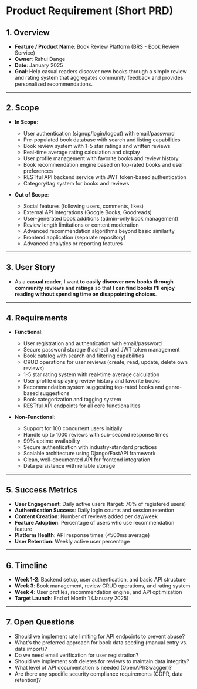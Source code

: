 # Product Requirement (Short PRD)

## 1. Overview
- **Feature / Product Name**: Book Review Platform (BRS - Book Review Service)
- **Owner**: Rahul Dange  
- **Date**: January 2025
- **Goal**: Help casual readers discover new books through a simple review and rating system that aggregates community feedback and provides personalized recommendations.

---

## 2. Scope
- **In Scope**:  
  - User authentication (signup/login/logout) with email/password
  - Pre-populated book database with search and listing capabilities
  - Book review system with 1-5 star ratings and written reviews
  - Real-time average rating calculation and display
  - User profile management with favorite books and review history
  - Book recommendation engine based on top-rated books and user preferences
  - RESTful API backend service with JWT token-based authentication
  - Category/tag system for books and reviews

- **Out of Scope**:  
  - Social features (following users, comments, likes)
  - External API integrations (Google Books, Goodreads)
  - User-generated book additions (admin-only book management)
  - Review length limitations or content moderation
  - Advanced recommendation algorithms beyond basic similarity
  - Frontend application (separate repository)
  - Advanced analytics or reporting features

---

## 3. User Story
- As a **casual reader**, I want **to easily discover new books through community reviews and ratings** so that **I can find books I'll enjoy reading without spending time on disappointing choices**.

---

## 4. Requirements
- **Functional**: 
  - User registration and authentication with email/password
  - Secure password storage (hashed) and JWT token management
  - Book catalog with search and filtering capabilities
  - CRUD operations for user reviews (create, read, update, delete own reviews)
  - 1-5 star rating system with real-time average calculation
  - User profile displaying review history and favorite books
  - Recommendation system suggesting top-rated books and genre-based suggestions
  - Book categorization and tagging system
  - RESTful API endpoints for all core functionalities

- **Non-Functional**: 
  - Support for 100 concurrent users initially
  - Handle up to 1000 reviews with sub-second response times
  - 99% uptime availability
  - Secure authentication with industry-standard practices
  - Scalable architecture using Django/FastAPI framework
  - Clean, well-documented API for frontend integration
  - Data persistence with reliable storage

---

## 5. Success Metrics
- **User Engagement**: Daily active users (target: 70% of registered users)
- **Authentication Success**: Daily login counts and session retention
- **Content Creation**: Number of reviews added per day/week
- **Feature Adoption**: Percentage of users who use recommendation feature
- **Platform Health**: API response times (<500ms average)
- **User Retention**: Weekly active user percentage

---

## 6. Timeline
- **Week 1-2**: Backend setup, user authentication, and basic API structure
- **Week 3**: Book management, review CRUD operations, and rating system
- **Week 4**: User profiles, recommendation engine, and API optimization
- **Target Launch**: End of Month 1 (January 2025)

---

## 7. Open Questions
- Should we implement rate limiting for API endpoints to prevent abuse?
- What's the preferred approach for book data seeding (manual entry vs. data import)?
- Do we need email verification for user registration?
- Should we implement soft deletes for reviews to maintain data integrity?
- What level of API documentation is needed (OpenAPI/Swagger)?
- Are there any specific security compliance requirements (GDPR, data retention)?
